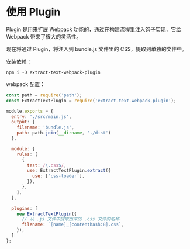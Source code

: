 # 使用 Plugin

Plugin 是用来扩展 Webpack 功能的，通过在构建流程里注入钩子实现，它给 Webpack 带来了很大的灵活性。

现在将通过 Plugin，将注入到 bundle.js 文件里的 CSS，提取到单独的文件中。

安装依赖：

```shell
npm i -D extract-text-webpack-plugin
```

webpack 配置：

```javascript
const path = require('path');
const ExtractTextPlugin = require('extract-text-webpack-plugin');

module.exports = {
  entry: './src/main.js',
  output: {
    filename: 'bundle.js',
    path: path.join(__dirname, './dist')
  },

  module: {
    rules: [
      {
        test: /\.css$/,
        use: ExtractTextPlugin.extract({
          use: ['css-loader'],
        }),
      },
    ],
  },

  plugins: [
    new ExtractTextPlugin({
      // 从 .js 文件中提取出来的 .css 文件的名称
      filename: `[name]_[contenthash:8].css`,
    }),
  ]
};
```
